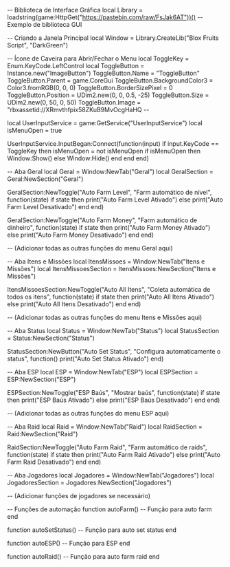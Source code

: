 -- Biblioteca de Interface Gráfica
local Library = loadstring(game:HttpGet("https://pastebin.com/raw/FsJak6AT"))() -- Exemplo de biblioteca GUI

-- Criando a Janela Principal
local Window = Library.CreateLib("Blox Fruits Script", "DarkGreen")

-- Ícone de Caveira para Abrir/Fechar o Menu
local ToggleKey = Enum.KeyCode.LeftControl
local ToggleButton = Instance.new("ImageButton")
ToggleButton.Name = "ToggleButton"
ToggleButton.Parent = game.CoreGui
ToggleButton.BackgroundColor3 = Color3.fromRGB(0, 0, 0)
ToggleButton.BorderSizePixel = 0
ToggleButton.Position = UDim2.new(0, 0, 0.5, -25)
ToggleButton.Size = UDim2.new(0, 50, 0, 50)
ToggleButton.Image = "rbxassetid://XRmvthfpix58ZKuB9MvOcgHaHQ -- 

local UserInputService = game:GetService("UserInputService")
local isMenuOpen = true

UserInputService.InputBegan:Connect(function(input)
    if input.KeyCode == ToggleKey then
        isMenuOpen = not isMenuOpen
        if isMenuOpen then
            Window:Show()
        else
            Window:Hide()
        end
    end
end)

-- Aba Geral
local Geral = Window:NewTab("Geral")
local GeralSection = Geral:NewSection("Geral")

GeralSection:NewToggle("Auto Farm Level", "Farm automático de nível", function(state)
    if state then
        print("Auto Farm Level Ativado")
    else
        print("Auto Farm Level Desativado")
    end
end)

GeralSection:NewToggle("Auto Farm Money", "Farm automático de dinheiro", function(state)
    if state then
        print("Auto Farm Money Ativado")
    else
        print("Auto Farm Money Desativado")
    end
end)

-- (Adicionar todas as outras funções do menu Geral aqui)

-- Aba Itens e Missões
local ItensMissoes = Window:NewTab("Itens e Missões")
local ItensMissoesSection = ItensMissoes:NewSection("Itens e Missões")

ItensMissoesSection:NewToggle("Auto All Itens", "Coleta automática de todos os itens", function(state)
    if state then
        print("Auto All Itens Ativado")
    else
        print("Auto All Itens Desativado")
    end
end)

-- (Adicionar todas as outras funções do menu Itens e Missões aqui)

-- Aba Status
local Status = Window:NewTab("Status")
local StatusSection = Status:NewSection("Status")

StatusSection:NewButton("Auto Set Status", "Configura automaticamente o status", function()
    print("Auto Set Status Ativado")
end)

-- Aba ESP
local ESP = Window:NewTab("ESP")
local ESPSection = ESP:NewSection("ESP")

ESPSection:NewToggle("ESP Baús", "Mostrar baús", function(state)
    if state then
        print("ESP Baús Ativado")
    else
        print("ESP Baús Desativado")
    end
end)

-- (Adicionar todas as outras funções do menu ESP aqui)

-- Aba Raid
local Raid = Window:NewTab("Raid")
local RaidSection = Raid:NewSection("Raid")

RaidSection:NewToggle("Auto Farm Raid", "Farm automático de raids", function(state)
    if state then
        print("Auto Farm Raid Ativado")
    else
        print("Auto Farm Raid Desativado")
    end
end)

-- Aba Jogadores
local Jogadores = Window:NewTab("Jogadores")
local JogadoresSection = Jogadores:NewSection("Jogadores")

-- (Adicionar funções de jogadores se necessário)

-- Funções de automação
function autoFarm()
    -- Função para auto farm
end

function autoSetStatus()
    -- Função para auto set status
end

function autoESP()
    -- Função para ESP
end

function autoRaid()
    -- Função para auto farm raid
end
